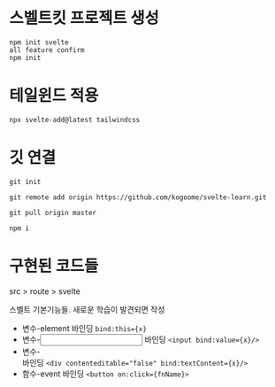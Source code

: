 # 스벨트킷 프로젝트 생성

```
npm init svelte
all feature confirm
npm init
```

# 테일윈드 적용

```
npx svelte-add@latest tailwindcss
```

# 깃 연결

```
git init

git remote add origin https://github.com/kogoome/svelte-learn.git

git pull origin master

npm i
```

# 구현된 코드들

src > route > svelte

스벨트 기본기능들. 새로운 학습이 발견되면 작성

- 변수-element 바인딩 `bind:this={x}`
- 변수-<input> 바인딩  `<input bind:value={x}/>`
- 변수-<div> 바인딩 `<div contenteditable="false" bind:textContent={x}/>`
- 함수-event 바인딩 `<button on:click={fnName}>`
